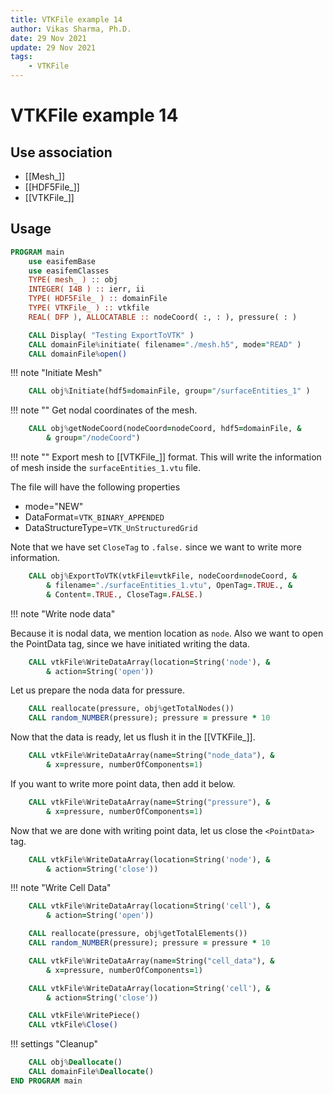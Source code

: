 ```yaml
---
title: VTKFile example 14
author: Vikas Sharma, Ph.D.
date: 29 Nov 2021
update: 29 Nov 2021
tags:
    - VTKFile
---
```


# VTKFile example 14

## Use association

- [[Mesh_]]
- [[HDF5File_]]
- [[VTKFile_]]

## Usage

```fortran
PROGRAM main
    use easifemBase
    use easifemClasses
    TYPE( mesh_ ) :: obj
    INTEGER( I4B ) :: ierr, ii
    TYPE( HDF5File_ ) :: domainFile
    TYPE( VTKFile_ ) :: vtkfile
    REAL( DFP ), ALLOCATABLE :: nodeCoord( :, : ), pressure( : )
```

```fortran
    CALL Display( "Testing ExportToVTK" )
    CALL domainFile%initiate( filename="./mesh.h5", mode="READ" )
    CALL domainFile%open()
```

!!! note "Initiate Mesh"

```fortran
    CALL obj%Initiate(hdf5=domainFile, group="/surfaceEntities_1" )
```

!!! note ""
    Get nodal coordinates of the mesh.

```fortran
    CALL obj%getNodeCoord(nodeCoord=nodeCoord, hdf5=domainFile, &
        & group="/nodeCoord")
```

!!! note ""
    Export mesh to [[VTKFile_]] format. This will write the information of
    mesh inside the `surfaceEntities_1.vtu` file.

The file will have the following properties

- mode="NEW"
- DataFormat=`VTK_BINARY_APPENDED`
- DataStructureType=`VTK_UnStructuredGrid`

Note that we have set `CloseTag` to `.false.` since we want to write more information.

```fortran
    CALL obj%ExportToVTK(vtkFile=vtkFile, nodeCoord=nodeCoord, &
        & filename="./surfaceEntities_1.vtu", OpenTag=.TRUE., &
        & Content=.TRUE., CloseTag=.FALSE.)
```

!!! note "Write node data"

Because it is nodal data, we mention location as `node`. Also we want to open the PointData tag, since we have initiated writing the data.

```fortran
    CALL vtkFile%WriteDataArray(location=String('node'), &
        & action=String('open'))
```

Let us prepare the noda data for pressure.

```fortran
    CALL reallocate(pressure, obj%getTotalNodes())
    CALL random_NUMBER(pressure); pressure = pressure * 10
```

Now that the data is ready, let us flush it in the [[VTKFile_]].

```fortran
    CALL vtkFile%WriteDataArray(name=String("node_data"), &
        & x=pressure, numberOfComponents=1)
```

If you want to write more point data, then add it below.

```fortran
    CALL vtkFile%WriteDataArray(name=String("pressure"), &
        & x=pressure, numberOfComponents=1)
```

Now that we are done with writing point data, let us close the `<PointData>` tag.

```fortran
    CALL vtkFile%WriteDataArray(location=String('node'), &
        & action=String('close'))
```

!!! note "Write Cell Data"

```fortran
    CALL vtkFile%WriteDataArray(location=String('cell'), &
        & action=String('open'))
```

```fortran
    CALL reallocate(pressure, obj%getTotalElements())
    CALL random_NUMBER(pressure); pressure = pressure * 10
```

```fortran
    CALL vtkFile%WriteDataArray(name=String("cell_data"), &
        & x=pressure, numberOfComponents=1)
```

```fortran
    CALL vtkFile%WriteDataArray(location=String('cell'), &
        & action=String('close'))
```


```fortran
    CALL vtkFile%WritePiece()
    CALL vtkFile%Close()
```

!!! settings "Cleanup"

```fortran
    CALL obj%Deallocate()
    CALL domainFile%Deallocate()
END PROGRAM main
```
